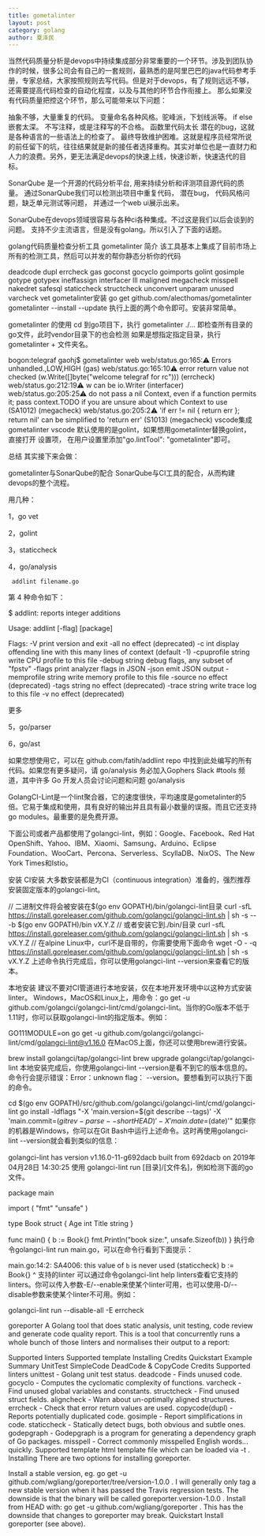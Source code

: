 ```yaml
---
title: gometalinter
layout: post
category: golang
author: 夏泽民
---
```

当然代码质量分析是devops中持续集成部分非常重要的一个环节。涉及到团队协作的时候，很多公司会有自己的一套规则，最熟悉的是阿里巴巴的java代码参考手册，专家总结，大家按照规则去写代码。但是对于devops，有了规则远远不够，还需要提高代码检查的自动化程度，以及与其他的环节合作衔接上。
那么如果没有代码质量把控这个环节，那么可能带来以下问题：

抽象不够，大量重复的代码。
变量命名各种风格。驼峰派，下划线派等。
if else 嵌套太深。
不写注释，或是注释写的不合格。
函数里代码太长
潜在的bug，这就是各种语言的一些语法上的检查了。
最终导致维护困难。这就是程序员经常所说的前任留下的坑，往往结果就是新的接任者选择重构。其实对单位也是一直财力和人力的浪费。另外，更无法满足devops的快速上线，快速诊断，快速迭代的目标。
<!-- more -->
SonarQube 是一个开源的代码分析平台, 用来持续分析和评测项目源代码的质量。 通过SonarQube我们可以检测出项目中重复代码， 潜在bug， 代码风格问题，缺乏单元测试等问题， 并通过一个web ui展示出来。

SonarQube在devops领域很容易与各种ci各种集成。不过这是我们以后会谈到的问题。
支持不少主流语言，但是没有golang。所以引入了下面的话题。

golang代码质量检查分析工具
gometalinter 简介
该工具基本上集成了目前市场上所有的检测工具，然后可以并发的帮你静态分析你的代码

  deadcode
  dupl
  errcheck
  gas
  goconst
  gocyclo
  goimports
  golint
  gosimple
  gotype
  gotypex
  ineffassign
  interfacer
  lll
  maligned
  megacheck
  misspell
  nakedret
  safesql
  staticcheck
  structcheck
  unconvert
  unparam
  unused
  varcheck
  vet
gometalinter安装
go get github.com/alecthomas/gometalinter
gometalinter --install --update
执行上面的两个命令即可。安装非常简单。

gometalinter 的使用
cd 到go项目下，执行 gometalinter ./...
即检查所有目录的go文件，此时vendor目录下的也会检测
如果是想指定指定目录，执行gometalinter + 文件夹名。

bogon:telegraf gaohj$ gometalinter web
web/status.go:165::warning: Errors unhandled.,LOW,HIGH (gas)
web/status.go:165:10:warning: error return value not checked (w.Write([]byte("welcome telegraf for rc"))) (errcheck)
web/status.go:212:19:warning: w can be io.Writer (interfacer)
web/status.go:205:25:warning: do not pass a nil Context, even if a function permits it; pass context.TODO if you are unsure about which Context to use (SA1012) (megacheck)
web/status.go:205:2:warning: 'if err != nil { return err }; return nil' can be simplified to 'return err' (S1013) (megacheck)
vscode集成gometalinter
vscode 默认使用的是golint，如果想用gometalinter替换golint，直接打开
设置项，
在用户设置里添加"go.lintTool": "gometalinter"即可。


总结
其实接下来会做：

gometalinter与SonarQube的配合
SonarQube与CI工具的配合，从而构建devops的整个流程。

用几种：

1，go vet

2，golint

3，staticcheck

4，go/analysis

     addlint filename.go

第 4 种命令如下：

$ addlint: reports integer additions

Usage: addlint [-flag] [package]


Flags:  -V      print version and exit
  -all
        no effect (deprecated)
  -c int
        display offending line with this many lines of context (default -1)
  -cpuprofile string
        write CPU profile to this file
  -debug string
        debug flags, any subset of "fpstv"
  -flags
        print analyzer flags in JSON
  -json
        emit JSON output
  -memprofile string
        write memory profile to this file
  -source
        no effect (deprecated)
  -tags string
        no effect (deprecated)
  -trace string
        write trace log to this file
  -v    no effect (deprecated)

更多

5，go/parser

6，go/ast

如果您想使用它，可以在 github.com/fatih/addlint repo 中找到此处编写的所有代码。如果您有更多疑问，请 go/analysis 务必加入Gophers Slack #tools 频道，其中许多 Go 开发人员会讨论问题和问题 go/analysis

GolangCI-Lint是一个lint聚合器，它的速度很快，平均速度是gometalinter的5倍。它易于集成和使用，具有良好的输出并且具有最小数量的误报。而且它还支持go modules。最重要的是免费开源。

下面公司或者产品都使用了golangci-lint，例如：Google、Facebook、Red Hat OpenShift、Yahoo、IBM、Xiaomi、Samsung、Arduino、Eclipse Foundation、WooCart、Percona、Serverless、ScyllaDB、NixOS、The New York Times和Istio。

安装
CI安装
大多数安装都是为CI（continuous integration）准备的，强烈推荐安装固定版本的golangci-lint。

// 二进制文件将会被安装在$(go env GOPATH)/bin/golangci-lint目录
curl -sfL https://install.goreleaser.com/github.com/golangci/golangci-lint.sh | sh -s -- -b $(go env GOPATH)/bin vX.Y.Z
// 或者安装它到./bin/目录
curl -sfL https://install.goreleaser.com/github.com/golangci/golangci-lint.sh | sh -s vX.Y.Z
// 在alpine Linux中，curl不是自带的，你需要使用下面命令
wget -O - -q https://install.goreleaser.com/github.com/golangci/golangci-lint.sh | sh -s vX.Y.Z
上述命令执行完成后，你可以使用golangci-lint --version来查看它的版本。

本地安装
建议不要对CI管道进行本地安装，仅在本地开发环境中以这种方式安装linter。
Windows，MacOS和Linux上，用命令：go get -u github.com/golangci/golangci-lint/cmd/golangci-lint。当你的Go版本不低于1.11时，你可以获取golangci-lint的指定版本。例如：

GO111MODULE=on go get -u github.com/golangci/golangci-lint/cmd/golangci-lint@v1.16.0
在MacOS上面，你还可以使用brew进行安装。

brew install golangci/tap/golangci-lint
brew upgrade golangci/tap/golangci-lint
本地安装完成后，你使用golangci-lint --version是看不到它的版本信息的。命令行会提示错误：Error：unknown flag： --version。要想看到可以执行下面的命令。

cd $(go env GOPATH)/src/github.com/golangci/golangci-lint/cmd/golangci-lint
go install -ldflags "-X 'main.version=$(git describe --tags)' -X 'main.commit=$(git rev-parse --short HEAD)' -X 'main.date=$(date)'"
如果你的机器是Windows，你可以在Git Bash中运行上述命令。这时再使用golangci-lint --version就会看到类似的信息：

golangci-lint has version v1.16.0-11-g692dacb built from 692dacb on 2019年04月28日 14:30:25
使用
golangci-lint run [目录]/[文件名]，例如检测下面的go文件。

package main

import (
	"fmt"
	"unsafe"
)

type Book struct {
	Age   int
	Title string
}

func main() {
	b := Book{}
	fmt.Println("book size:", unsafe.Sizeof(b))
}
执行命令golangci-lint run main.go，可以在命令行看到下面提示：

main.go:14:2: SA4006: this value of `b` is never used (staticcheck)
        b := Book{}
        ^
支持的linter
可以通过命令golangci-lint help linters查看它支持的linters。你可以传入参数-E/--enable来使某个linter可用，也可以使用-D/--disable参数来使某个linter不可用。例如：

golangci-lint run --disable-all -E errcheck

goreporter
A Golang tool that does static analysis, unit testing, code review and generate code quality report. This is a tool that concurrently runs a whole bunch of those linters and normalises their output to a report:

Supported linters
Supported template
Installing
Credits
Quickstart
Example
Summary
UnitTest
SimpleCode
DeadCode & CopyCode
Credits
Supported linters
unittest - Golang unit test status.
deadcode - Finds unused code.
gocyclo - Computes the cyclomatic complexity of functions.
varcheck - Find unused global variables and constants.
structcheck - Find unused struct fields.
aligncheck - Warn about un-optimally aligned structures.
errcheck - Check that error return values are used.
copycode(dupl) - Reports potentially duplicated code.
gosimple - Report simplifications in code.
staticcheck - Statically detect bugs, both obvious and subtle ones.
godepgraph - Godepgraph is a program for generating a dependency graph of Go packages.
misspell - Correct commonly misspelled English words... quickly.
Supported template
html template file which can be loaded via -t <file> .
Installing
There are two options for installing goreporter.

Install a stable version, eg. go get -u github.com/wgliang/goreporter/tree/version-1.0.0 . I will generally only tag a new stable version when it has passed the Travis regression tests. The downside is that the binary will be called goreporter.version-1.0.0 .
Install from HEAD with: go get -u github.com/wgliang/goreporter . This has the downside that changes to goreporter may break.
Quickstart
Install goreporter (see above).